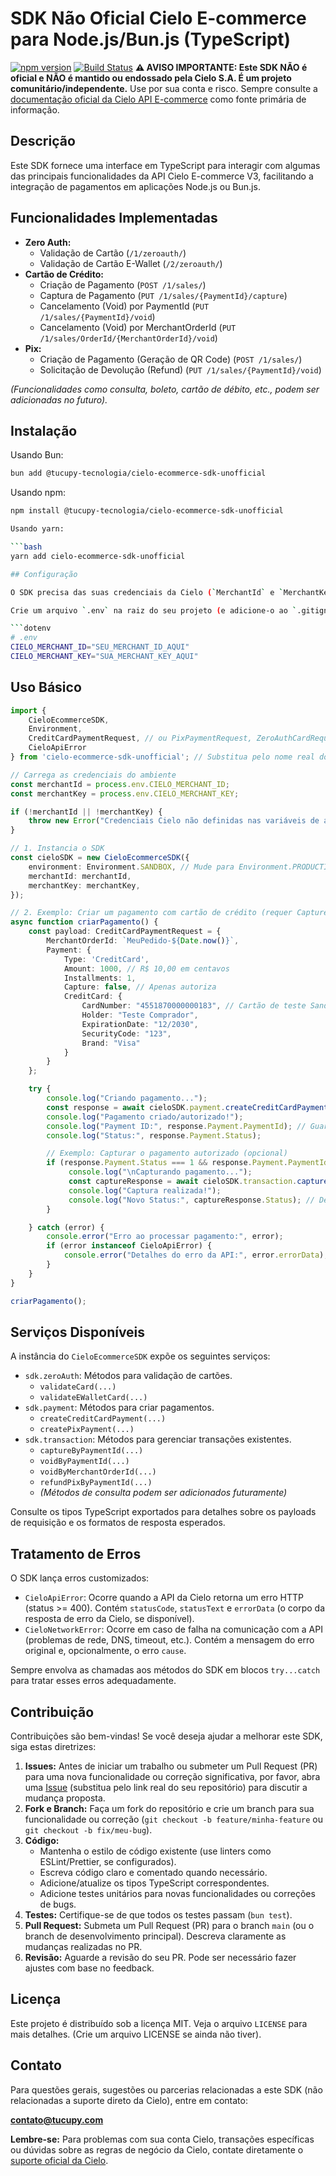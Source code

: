 # SDK Não Oficial Cielo E-commerce para Node.js/Bun.js (TypeScript)

[![npm version](https://badge.fury.io/js/cielo-ecommerce-sdk-unofficial.svg)](https://badge.fury.io/js/cielo-ecommerce-sdk-unofficial) [![Build Status](https://travis-ci.org/your-username/your-repo.svg?branch=main)](https://travis-ci.org/your-username/your-repo) **⚠️ AVISO IMPORTANTE: Este SDK NÃO é oficial e NÃO é mantido ou endossado pela Cielo S.A. É um projeto comunitário/independente.** Use por sua conta e risco. Sempre consulte a [documentação oficial da Cielo API E-commerce](https://desenvolvedores.cielo.com.br/) como fonte primária de informação.

## Descrição

Este SDK fornece uma interface em TypeScript para interagir com algumas das principais funcionalidades da API Cielo E-commerce V3, facilitando a integração de pagamentos em aplicações Node.js ou Bun.js.

## Funcionalidades Implementadas

* **Zero Auth:**
    * Validação de Cartão (`/1/zeroauth/`)
    * Validação de Cartão E-Wallet (`/2/zeroauth/`)
* **Cartão de Crédito:**
    * Criação de Pagamento (`POST /1/sales/`)
    * Captura de Pagamento (`PUT /1/sales/{PaymentId}/capture`)
    * Cancelamento (Void) por PaymentId (`PUT /1/sales/{PaymentId}/void`)
    * Cancelamento (Void) por MerchantOrderId (`PUT /1/sales/OrderId/{MerchantOrderId}/void`)
* **Pix:**
    * Criação de Pagamento (Geração de QR Code) (`POST /1/sales/`)
    * Solicitação de Devolução (Refund) (`PUT /1/sales/{PaymentId}/void`)

*(Funcionalidades como consulta, boleto, cartão de débito, etc., podem ser adicionadas no futuro).*

## Instalação

Usando Bun:
```bash
bun add @tucupy-tecnologia/cielo-ecommerce-sdk-unofficial
````

Usando npm:

```bash
npm install @tucupy-tecnologia/cielo-ecommerce-sdk-unofficial

Usando yarn:

```bash
yarn add cielo-ecommerce-sdk-unofficial

## Configuração

O SDK precisa das suas credenciais da Cielo (`MerchantId` e `MerchantKey`) e do ambiente desejado (`SANDBOX` ou `PRODUCTION`). É **altamente recomendado** usar variáveis de ambiente para armazenar suas credenciais, nunca as coloque diretamente no código.

Crie um arquivo `.env` na raiz do seu projeto (e adicione-o ao `.gitignore`\!):

```dotenv
# .env
CIELO_MERCHANT_ID="SEU_MERCHANT_ID_AQUI"
CIELO_MERCHANT_KEY="SUA_MERCHANT_KEY_AQUI"
```

## Uso Básico

```typescript
import {
    CieloEcommerceSDK,
    Environment,
    CreditCardPaymentRequest, // ou PixPaymentRequest, ZeroAuthCardRequest, etc.
    CieloApiError
} from 'cielo-ecommerce-sdk-unofficial'; // Substitua pelo nome real do pacote

// Carrega as credenciais do ambiente
const merchantId = process.env.CIELO_MERCHANT_ID;
const merchantKey = process.env.CIELO_MERCHANT_KEY;

if (!merchantId || !merchantKey) {
    throw new Error("Credenciais Cielo não definidas nas variáveis de ambiente.");
}

// 1. Instancia o SDK
const cieloSDK = new CieloEcommerceSDK({
    environment: Environment.SANDBOX, // Mude para Environment.PRODUCTION em produção!
    merchantId: merchantId,
    merchantKey: merchantKey,
});

// 2. Exemplo: Criar um pagamento com cartão de crédito (requer Capture=false para testar captura depois)
async function criarPagamento() {
    const payload: CreditCardPaymentRequest = {
        MerchantOrderId: `MeuPedido-${Date.now()}`,
        Payment: {
            Type: 'CreditCard',
            Amount: 1000, // R$ 10,00 em centavos
            Installments: 1,
            Capture: false, // Apenas autoriza
            CreditCard: {
                CardNumber: "4551870000000183", // Cartão de teste Sandbox
                Holder: "Teste Comprador",
                ExpirationDate: "12/2030",
                SecurityCode: "123",
                Brand: "Visa"
            }
        }
    };

    try {
        console.log("Criando pagamento...");
        const response = await cieloSDK.payment.createCreditCardPayment(payload);
        console.log("Pagamento criado/autorizado!");
        console.log("Payment ID:", response.Payment.PaymentId); // Guarde este ID!
        console.log("Status:", response.Payment.Status);

        // Exemplo: Capturar o pagamento autorizado (opcional)
        if (response.Payment.Status === 1 && response.Payment.PaymentId) { // Status 1 = Autorizado
             console.log("\nCapturando pagamento...");
             const captureResponse = await cieloSDK.transaction.captureByPaymentId(response.Payment.PaymentId);
             console.log("Captura realizada!");
             console.log("Novo Status:", captureResponse.Status); // Deve ser 2 (Capturado)
        }

    } catch (error) {
        console.error("Erro ao processar pagamento:", error);
        if (error instanceof CieloApiError) {
            console.error("Detalhes do erro da API:", error.errorData);
        }
    }
}

criarPagamento();
```

## Serviços Disponíveis

A instância do `CieloEcommerceSDK` expõe os seguintes serviços:

  * `sdk.zeroAuth`: Métodos para validação de cartões.
      * `validateCard(...)`
      * `validateEWalletCard(...)`
  * `sdk.payment`: Métodos para criar pagamentos.
      * `createCreditCardPayment(...)`
      * `createPixPayment(...)`
  * `sdk.transaction`: Métodos para gerenciar transações existentes.
      * `captureByPaymentId(...)`
      * `voidByPaymentId(...)`
      * `voidByMerchantOrderId(...)`
      * `refundPixByPaymentId(...)`
      * *(Métodos de consulta podem ser adicionados futuramente)*

Consulte os tipos TypeScript exportados para detalhes sobre os payloads de requisição e os formatos de resposta esperados.

## Tratamento de Erros

O SDK lança erros customizados:

  * `CieloApiError`: Ocorre quando a API da Cielo retorna um erro HTTP (status \>= 400). Contém `statusCode`, `statusText` e `errorData` (o corpo da resposta de erro da Cielo, se disponível).
  * `CieloNetworkError`: Ocorre em caso de falha na comunicação com a API (problemas de rede, DNS, timeout, etc.). Contém a mensagem do erro original e, opcionalmente, o erro `cause`.

Sempre envolva as chamadas aos métodos do SDK em blocos `try...catch` para tratar esses erros adequadamente.

## Contribuição

Contribuições são bem-vindas\! Se você deseja ajudar a melhorar este SDK, siga estas diretrizes:

1.  **Issues:** Antes de iniciar um trabalho ou submeter um Pull Request (PR) para uma nova funcionalidade ou correção significativa, por favor, abra uma [Issue](https://www.google.com/search?q=https://github.com/your-username/your-repo/issues) (substitua pelo link real do seu repositório) para discutir a mudança proposta.
2.  **Fork e Branch:** Faça um fork do repositório e crie um branch para sua funcionalidade ou correção (`git checkout -b feature/minha-feature` ou `git checkout -b fix/meu-bug`).
3.  **Código:**
      * Mantenha o estilo de código existente (use linters como ESLint/Prettier, se configurados).
      * Escreva código claro e comentado quando necessário.
      * Adicione/atualize os tipos TypeScript correspondentes.
      * Adicione testes unitários para novas funcionalidades ou correções de bugs.
4.  **Testes:** Certifique-se de que todos os testes passam (`bun test`).
5.  **Pull Request:** Submeta um Pull Request (PR) para o branch `main` (ou o branch de desenvolvimento principal). Descreva claramente as mudanças realizadas no PR.
6.  **Revisão:** Aguarde a revisão do seu PR. Pode ser necessário fazer ajustes com base no feedback.

## Licença

Este projeto é distribuído sob a licença MIT. Veja o arquivo `LICENSE` para mais detalhes. (Crie um arquivo LICENSE se ainda não tiver).

## Contato

Para questões gerais, sugestões ou parcerias relacionadas a este SDK (não relacionadas a suporte direto da Cielo), entre em contato:

**contato@tucupy.com**

**Lembre-se:** Para problemas com sua conta Cielo, transações específicas ou dúvidas sobre as regras de negócio da Cielo, contate diretamente o [suporte oficial da Cielo](https://www.cielo.com.br/atendimento).

